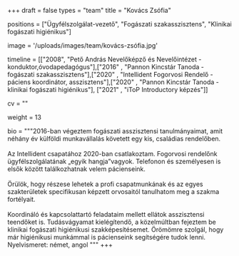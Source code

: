 +++
draft = false
types = "team"
title = "Kovács Zsófia"

positions = ["Ügyfélszolgálat-vezető", "Fogászati szakasszisztens", "Klinikai fogászati higiénikus"]

image = '/uploads/images/team/kovács-zsófia.jpg'

timeline = [["2008",  "Pető András Nevelőképző és Nevelőintézet - konduktor,óvodapedagógus"],["2016" , "Pannon Kincstár Tanoda - fogászati szakasszisztens"],["2020" , "Intellident Fogorvosi Rendelő - páciens koordinátor, asszisztens"],["2020" , "Pannon Kincstár Tanoda - klinikai fogászati higiénikus"], ["2021" , "iToP Introductory képzés"]]

cv = ""

weight = 13

bio =  """2016-ban végeztem fogászati asszisztensi tanulmányaimat, amit néhány év külföldi munkavállalás követett egy kis, családias rendelőben.
<br><br>
Az Intellident csapatához 2020-ban csatlakoztam. Fogorvosi rendelőnk ügyfélszolgálatának „egyik hangja”vagyok. Telefonon és személyesen is elsők között találkozhatnak velem pácienseink.
<br><br>
Örülök, hogy részese lehetek a profi csapatmunkának és az egyes szakterületek specifikusan képzett orvosaitól tanulhatom meg a szakma fortélyait.
<br><br>
Koordináló és kapcsolattartó feladataim mellett ellátok asszisztensi teendőket is. Tudásvágyamat kielégítendő, a közelmúltban fejeztem be klinikai fogászati higiénikusi szakképesítésemet.  Örömömre szolgál, hogy már higiénikusi munkámmal is pácienseink segítségére tudok lenni.
Nyelvismeret: német, angol
"""
+++
